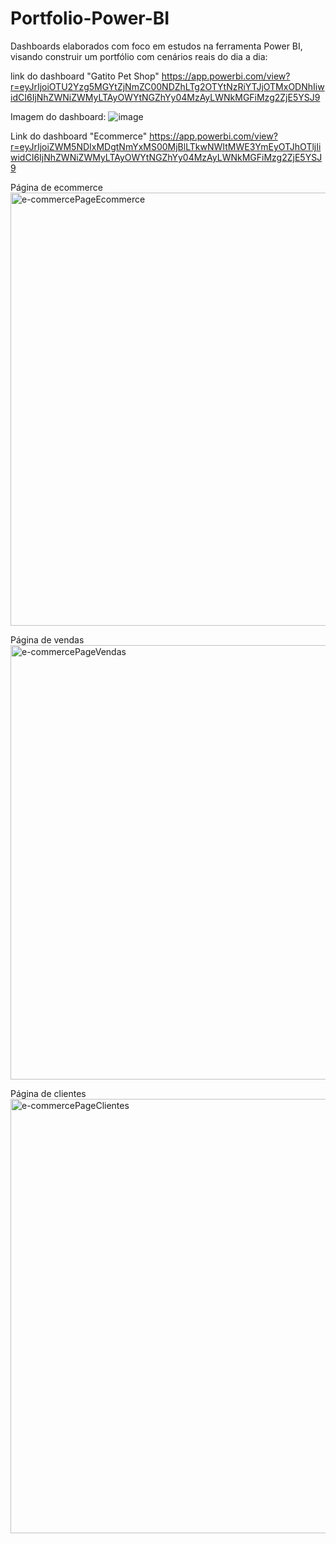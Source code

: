 # Portfolio-Power-BI
Dashboards elaborados com foco em estudos na ferramenta Power BI, visando construir um portfólio com cenários reais do dia a dia:

link do dashboard "Gatito Pet Shop"
https://app.powerbi.com/view?r=eyJrIjoiOTU2Yzg5MGYtZjNmZC00NDZhLTg2OTYtNzRiYTJjOTMxODNhIiwidCI6IjNhZWNiZWMyLTAyOWYtNGZhYy04MzAyLWNkMGFiMzg2ZjE5YSJ9

Imagem do dashboard:
![image](https://github.com/anguimaraes/Portfolio-Power-BI/assets/72702804/652cc031-e438-45a6-a75f-923ed9eca033)

Link do dashboard "Ecommerce"
https://app.powerbi.com/view?r=eyJrIjoiZWM5NDIxMDgtNmYxMS00MjBlLTkwNWItMWE3YmEyOTJhOTljIiwidCI6IjNhZWNiZWMyLTAyOWYtNGZhYy04MzAyLWNkMGFiMzg2ZjE5YSJ9

Página de ecommerce
<img width="693" alt="e-commercePageEcommerce" src="https://github.com/anguimaraes/Portfolio-Power-BI/assets/72702804/3e5ac5c1-9735-49d2-917e-90fee3ca3006">

Página de vendas
<img width="695" alt="e-commercePageVendas" src="https://github.com/anguimaraes/Portfolio-Power-BI/assets/72702804/2c31188b-5930-45ee-bf13-aade80d5c073">

Página de clientes
<img width="695" alt="e-commercePageClientes" src="https://github.com/anguimaraes/Portfolio-Power-BI/assets/72702804/a0d5e802-3604-41cc-a0cd-b54de62c4f6d">


